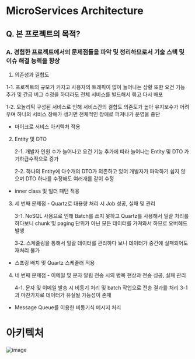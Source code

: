 # MicroServices Architecture

## Q. 본 프로젝트의 목적?

### A. 경험한 프로젝트에서의 문제점들을 파악 및 정리하므로서 기술 스택 및 이슈 해결 능력을 향상

1. 의존성과 결합도

1-1. 프로젝트의 규모가 커지고 사용자의 트래픽이 많이 늘어나는 상황 또한 요건 기능 추가 및 간금 버그 수정을 하더라도 전체 서비스를 빌드해서 묶고 다시 배포

1-2. 모놀리틱 구성된 서비스로 인해 서비스간의 결합도 의존도가 높아 유지보수가 어려우며 하나의 서비스 장애가 생기면 전체적인 장애로 퍼져나가 운영을 중단

* 마이크로 서비스 아키텍처 적용

2. Entity 및 DTO

   2-1. 개발자 인원 수가 늘어나고 요건 기능 추가에 따라 늘어나는 Entity 및 DTO 가 기하급수적으로 증가

   2-2. 하나의 Entity에 다수개의 DTO가 의존하고 있어 개발자가 파악하기 쉽지 않으며 DTO 하나를 수정해도 여러개를 같이 수정

* inner class 및 빌더 패턴 적용

3. 세 번째 문제점 - Quartz로 대용량 처리 시 Job 성공, 실패 및 관리

   3-1. NoSQL 사용으로 인해 Batch를 쓰지 못하고 Quartz를 사용해서 일괄 처리를 하다보니 chunk 및 paging 단위가 아닌 모든 데이터를 가져와서 하므로 오버헤드 발생

   3-2. 스케줄링을 통해서 일괄 데이터를 관리하다 보니 데이터가 중간에 실패되어도 재처리 불가

* 스프링 배치 및 Quartz 스케줄러 적용

4. 네 번째 문제점 - 이메일 및 문자 알림 전송 시의 병목 현상과 전송 성공, 실패 관리

   4-1. 문자 및 이메일 발송 시 비동기 처리 및 batch 작업으로 전송 결과를 처리 3-1과 마찬가지로 데이터가 유실될 가능성이 존재

* Message Queue를 이용한 비동기식 메시지 처리


# 아키텍처

![image](https://user-images.githubusercontent.com/19419438/160290362-db3e08f3-e246-465b-a18f-a24aecfc07ca.png)
